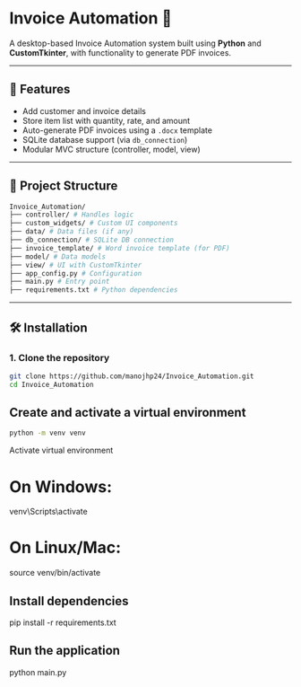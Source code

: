 # Invoice Automation 🧾

A desktop-based Invoice Automation system built using **Python** and **CustomTkinter**, with functionality to generate PDF invoices.

---

## 🚀 Features

- Add customer and invoice details
- Store item list with quantity, rate, and amount
- Auto-generate PDF invoices using a `.docx` template
- SQLite database support (via `db_connection`)
- Modular MVC structure (controller, model, view)

---

## 📁 Project Structure

```bash
Invoice_Automation/
├── controller/ # Handles logic
├── custom_widgets/ # Custom UI components
├── data/ # Data files (if any)
├── db_connection/ # SQLite DB connection
├── invoice_template/ # Word invoice template (for PDF)
├── model/ # Data models
├── view/ # UI with CustomTkinter
├── app_config.py # Configuration
├── main.py # Entry point
├── requirements.txt # Python dependencies
```


---

## 🛠️ Installation

### 1. Clone the repository

```bash
git clone https://github.com/manojhp24/Invoice_Automation.git
cd Invoice_Automation
```

## Create and activate a virtual environment
```bash
python -m venv venv
```

Activate virtual environment
# On Windows:
venv\Scripts\activate
# On Linux/Mac:
source venv/bin/activate

## Install dependencies
pip install -r requirements.txt

## Run the application
python main.py

